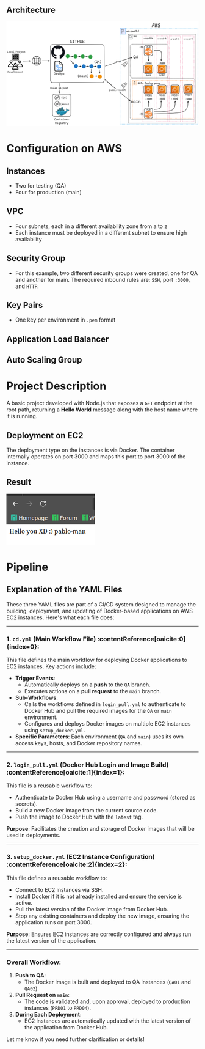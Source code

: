 ## Architecture
![Architecture Diagram](./public/img/architecture_diagram.png "diagram")

# Configuration on AWS
## Instances
* Two for testing (QA)
* Four for production (main)

## VPC
* Four subnets, each in a different availability zone from a to z
* Each instance must be deployed in a different subnet to ensure high availability

## Security Group
* For this example, two different security groups were created, one for QA and another for main. The required inbound rules are: `SSH`, port `:3000`, and `HTTP`.

## Key Pairs
* One key per environment in `.pem` format

## Application Load Balancer

## Auto Scaling Group

# Project Description
A basic project developed with Node.js that exposes a `GET` endpoint at the root path, returning a **Hello World** message along with the host name where it is running.

## Deployment on EC2
The deployment type on the instances is via Docker. The container internally operates on port 3000 and maps this port to port 3000 of the instance.

## Result
![Endpoint Result](./public/img/result.png "Hello")

# Pipeline
## Explanation of the YAML Files

These three YAML files are part of a CI/CD system designed to manage the building, deployment, and updating of Docker-based applications on AWS EC2 instances. Here's what each file does:

---

### 1. **`cd.yml` (Main Workflow File)** :contentReference[oaicite:0]{index=0}:
This file defines the main workflow for deploying Docker applications to EC2 instances. Key actions include:
- **Trigger Events**:
  - Automatically deploys on a **push** to the `QA` branch.
  - Executes actions on a **pull request** to the `main` branch.
- **Sub-Workflows**:
  - Calls the workflows defined in `login_pull.yml` to authenticate to Docker Hub and pull the required images for the `QA` or `main` environment.
  - Configures and deploys Docker images on multiple EC2 instances using `setup_docker.yml`.
- **Specific Parameters**:
  Each environment (`QA` and `main`) uses its own access keys, hosts, and Docker repository names.

---

### 2. **`login_pull.yml` (Docker Hub Login and Image Build)** :contentReference[oaicite:1]{index=1}:
This file is a reusable workflow to:
- Authenticate to Docker Hub using a username and password (stored as secrets).
- Build a new Docker image from the current source code.
- Push the image to Docker Hub with the `latest` tag.

**Purpose**:
Facilitates the creation and storage of Docker images that will be used in deployments.

---

### 3. **`setup_docker.yml` (EC2 Instance Configuration)** :contentReference[oaicite:2]{index=2}:
This file defines a reusable workflow to:
- Connect to EC2 instances via SSH.
- Install Docker if it is not already installed and ensure the service is active.
- Pull the latest version of the Docker image from Docker Hub.
- Stop any existing containers and deploy the new image, ensuring the application runs on port 3000.

**Purpose**:
Ensures EC2 instances are correctly configured and always run the latest version of the application.

---

### **Overall Workflow**:
1. **Push to QA**:
   - The Docker image is built and deployed to QA instances (`QA01` and `QA02`).
2. **Pull Request on `main`**:
   - The code is validated and, upon approval, deployed to production instances (`PRD01` to `PRD04`).
3. **During Each Deployment**:
   - EC2 instances are automatically updated with the latest version of the application from Docker Hub.

Let me know if you need further clarification or details!

